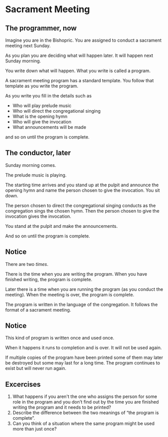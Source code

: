 # Sacrament Meeting


## The programmer, now

Imagine you are in the Bishopric. You are assigned to conduct a sacrament meeting next Sunday. 

As you plan you are deciding what will happen later. It will happen next Sunday morning. 

You write down what will happen. What you write is called a program. 

A sacrament meeting program has a standard template. You follow that template as you write the program. 

As you write you fill in the details such as 



* Who will play prelude music 
* Who will direct the congregational singing 
* What is the opening hymn 
* Who will give the invocation 
* What announcements will be made 

and so on until the program is complete. 


## The conductor, later

Sunday morning comes. 

The prelude music is playing. 

The starting time arrives and you stand up at the pulpit and announce the opening hymn and name the person chosen to give the invocation. You sit down. 

The person chosen to direct the congregational singing conducts as the congregation sings the chosen hymn. Then the person chosen to give the invocation gives the invocation. 

You stand at the pulpit and make the announcements. 

And so on until the program is complete. 


## Notice 

There are two _times_. 

There is the time when you are writing the program. When you have finished writing, the program is complete.

Later there is a time when you are running the program (as you conduct the meeting). When the meeting is over, the program is complete.

The program is written in the language of the congregation. It follows the format of a sacrament meeting. 


## Notice 

This kind of program is written once and used once. 

When it happens it runs to completion and is over. It will not be used again. 

If multiple copies of the program have been printed some of them may later be destroyed but some may last for a long time. The program continues to exist but will never run again.


## Excercises



1. What happens if you aren't the one who assigns the person for some role in the program and you don’t find out by the time you are finished writing the program and it needs to be printed?
2. Describe the difference between the two meanings of “the program is complete”.
3. Can you think of a situation where the same program might be used more than just once?
